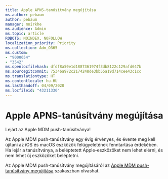 ```yaml
---
title: Apple APNS-tanúsítvány megújítása
ms.author: pebaum
author: pebaum
manager: mnirkhe
ms.audience: Admin
ms.topic: article
ROBOTS: NOINDEX, NOFOLLOW
localization_priority: Priority
ms.collection: Adm_O365
ms.custom:
- "9000654"
- "3542"
ms.openlocfilehash: dfdf8a50e1d1887361974f3db8122c129afd647b
ms.sourcegitcommit: 75346a972c2174248de3bb55a19d714cee43c1cc
ms.translationtype: HT
ms.contentlocale: hu-HU
ms.lasthandoff: 04/09/2020
ms.locfileid: "43211330"
---
```

# <a name="renew-apple-apns-certificate"></a>Apple APNS-tanúsítvány megújítása

Lejárt az Apple MDM push-tanúsítványa!

Az Apple MDM push-tanúsítvány egy évig érvényes, és évente meg kell újítani az iOS és macOS eszközök felügyeletének fenntartása érdekében. Ha lejár a tanúsítványa, a beléptetett Apple-eszközöket nem lehet elérni, és nem lehet új eszközöket beléptetni.

Az Apple MDM push-tanúsítvány megújításáról az [Apple MDM push-tanúsítvány megújítása](https://docs.microsoft.com/intune/enrollment/apple-mdm-push-certificate-get#renew-apple-mdm-push-certificate) szakaszban olvashat.
